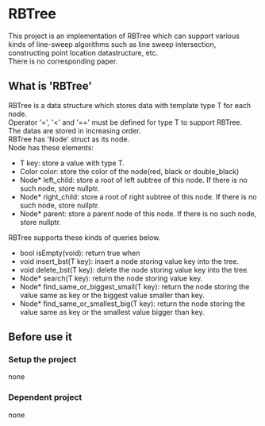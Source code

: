 # RBTree

This project is an implementation of RBTree which can support various kinds of line-sweep algorithms such as line sweep intersection, constructing point location datastructure, etc.  
There is no corresponding paper.

## What is 'RBTree'

RBTree is a data structure which stores data with template type T for each node.  
Operator '=', '<' and '==' must be defined for type T to support RBTree.  
The datas are stored in increasing order.  
RBTree has 'Node<T>' struct as its node.  
Node has these elements:
- T key: store a value with type T.
- Color color: store the color of the node(red, black or double_black)
- Node* left_child: store a root of left subtree of this node. If there is no such node, store nullptr.
- Node* right_child: store a root of right subtree of this node. If there is no such node, store nullptr.
- Node* parent: store a parent node of this node. If there is no such node, store nullptr.

RBTree supports these kinds of queries below.
- bool isEmpty(void): return true when 
- void insert_bst(T key): insert a node storing value key into the tree.
- void delete_bst(T key): delete the node storing value key into the tree.
- Node<T>* search(T key): return the node storing value key.
- Node<T>* find_same_or_biggest_small(T key): return the node storing the value same as key or the biggest value smaller than key.
- Node<T>* find_same_or_smallest_big(T key): return the node storing the value same as key or the smallest value bigger than key. 

## Before use it 
### Setup the project
none
### Dependent project
none
